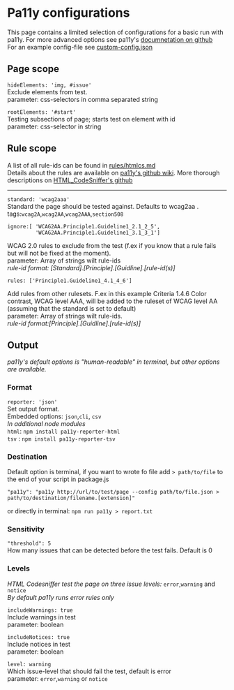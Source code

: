 # Pa11y configurations
This page contains a limited selection of configurations for a basic run with
pa11y. For more advanced options see pa11y's [documnetation on github](https://github.com/pa11y/pa11y#configuration)<br>
For an example config-file see [custom-config.json](../../examples/pa11y/custom-config.json) 


## Page scope

``` hideElements: 'img, #issue' ```<br>
Exclude elements from test.<br>
parameter: css-selectors in comma separated string
    
``` rootElements: '#start' ``` <br>
Testing subsections of page; starts test on element with id<br>
parameter: css-selector in string

## Rule scope
A list of all rule-ids can be found in [rules/htmlcs.md](../../rules/htmlcs.md) <br>
Details about the rules are available on [pa11y's github wiki](https://github.com/pa11y/pa11y/wiki/HTML-CodeSniffer-Rules).
More thorough descriptions on [HTML_CodeSniffer's github](http://squizlabs.github.io/HTML_CodeSniffer/Standards/WCAG2/)
<hr>

````standard: 'wcag2aaa'````<br>
Standard the page should be tested against. Defaults to wcag2aa
.<br>
tags:```wcag2A```,```wcag2AA```,```wcag2AAA```,```section508```


```
ignore:[ 'WCAG2AA.Principle1.Guideline1_2.1_2_5',
         'WCAG2AA.Principle1.Guideline1_3.1_3_1']
```
WCAG 2.0 rules to exclude from the test (f.ex if you know that a rule fails but
will not be fixed at the moment).<br> 
parameter: Array of strings wilt rule-ids<br>
<em>rule-id format: [Standard].[Principle].[Guidline].[rule-id(s)]</em>


```
rules: ['Principle1.Guideline1_4.1_4_6']
```
Add rules from other rulesets. F.ex in this example Criteria 1.4.6 Color contrast, WCAG level AAA, will be added to the ruleset
of WCAG level AA (assuming that the standard is set to default)<br>
parameter: Array of strings wilt rule-ids.<br> 
<em>rule-id format:[Principle].[Guidline].[rule-id(s)] </em>

## Output
<em>pa11y's default options is "human-readable" in terminal, but other options are available.</em>

### Format
```reporter: 'json'``` <br>
Set output format.<br>
Embedded options: ````json````,```cli```, ```csv```<br>
<em>In additional node modules</em><br>
````html````: ```npm install pa11y-reporter-html```<br>
```tsv``` : ```npm install pa11y-reporter-tsv```

### Destination
Default option is terminal, if you want to wrote fo file add ```> path/to/file```
to the end of your script in package.js<br>
```
"pa11y": "pa11y http://url/to/test/page --config path/to/file.json > path/to/destination/filename.[extension]"
```

or directly in terminal: ```npm run pa11y > report.txt```

### Sensitivity

``` "threshold": 5 ```<br>
How many issues that can be detected before the test fails. Default is 0

### Levels
<em>HTML Codesniffer test the page on three issue levels:</em>
```error```,```warning``` and ```notice```
<br><em>By default pa11y runs error rules only</em>

```includeWarnings: true```<br>
Include warnings in test<br>
parameter: boolean

```includeNotices: true ```<br>
Include notices in test<br>
parameter: boolean

```level: warning ```<br>
Which issue-level that should fail the test, default is error<br>
parameter: ```error```,```warning``` or ```notice```

